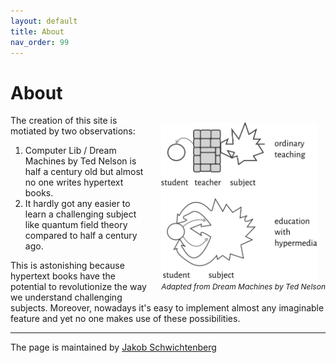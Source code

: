 ```yaml
---
layout: default
title: About
nav_order: 99
---
```


# About

<p  style="font-size:12px;float:right;margin-left:20px;">
  <img alt="img-name" src="/assets/images/hyperlearning3.svg" width="250">
  <br>
    <em>Adapted from Dream Machines by Ted Nelson</em> 
</p>

The creation of this site is motiated by two observations: 

1. Computer Lib / Dream Machines by Ted Nelson is half a century old but almost no one writes hypertext books. 
2. It hardly got any easier to learn a challenging subject like quantum field theory compared to half a century ago. 

This is astonishing because hypertext books have the potential to revolutionize the way we understand challenging subjects. Moreover, nowadays it's easy to implement almost any imaginable feature and yet no one makes use of these possibilities.  

---

The page is maintained by [Jakob Schwichtenberg](http://jakobschwichtenberg.com/)
